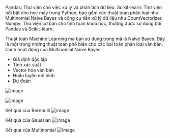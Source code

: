 Pandas: Thư viện cho việc xử lý và phân tích dữ liệu.
Scikit-learn: Thư viện nổi bật cho học máy trong Python, bao gồm các thuật toán phân loại như Multinomial Naive Bayes và công cụ tiền xử lý dữ liệu như CountVectorizer.
Numpy: Thư viện cơ bản cho tính toán khoa học, thường được sử dụng bởi Pandas và Scikit-learn.

Thuật toán Machine Learning mà bạn sử dụng trong mã là Naive Bayes. Đây là một trong những thuật toán phổ biến cho các bài toán phân loại văn bản. 
Cách hoạt động của Multinomial Naive Bayes:
- Giả định độc lập
- Tính xác suất
- Vector hóa văn bản
- Huấn luyện mô hình
- Dự đoán

![image](https://github.com/user-attachments/assets/61e536e8-854c-451f-8704-f70352e01a6f)

![image](https://github.com/user-attachments/assets/e007c232-4c43-45a8-b21f-6f03e7c6d94a)

Kết quả của Bernoulli
![image](https://github.com/user-attachments/assets/29adf56f-9338-4951-994a-ae426e26aeb0)

Kết quả của Gaussian
![image](https://github.com/user-attachments/assets/f08be1d6-d1ad-49c9-a187-2ad4b2787b1d)

Kết quả của Multinomial
![image](https://github.com/user-attachments/assets/7cb419c9-f2d1-40ac-9051-da06685cf043)

